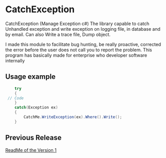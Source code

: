# CatchException

CatchException (Manage Exception c#)
The library capable to catch Unhandled exception and write exception on logging file, in database and by email. Can also Write a trace file, Dump object.

I made this module to facilitate bug hunting, be really proactive, corrected the error before the user does not call you to report the problem.
This program has basically made for enterprise who developer software internally


## Usage example

```c#
    try
    {
 // Code
    }
    catch(Exception ex)
    {
        CatchMe.WriteException(ex).Where().Write();
    }
```

## Previous Release

[ReadMe of the Version 1](V1/readme.md)
